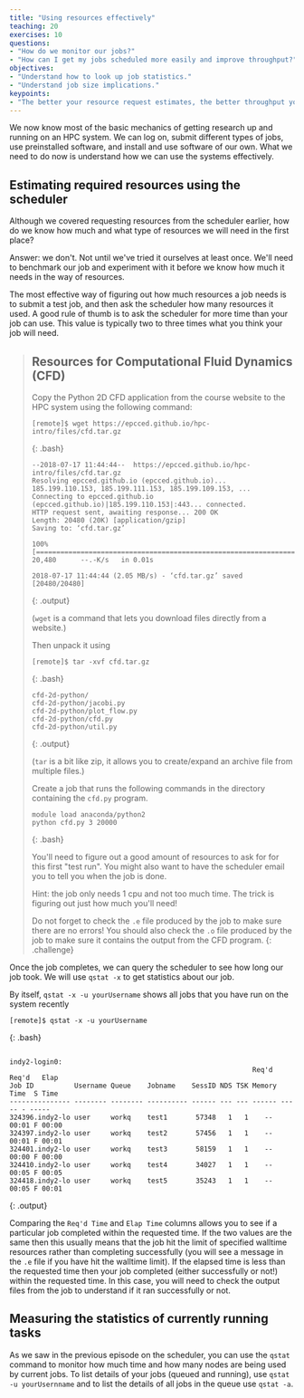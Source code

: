 ```yaml
---
title: "Using resources effectively"
teaching: 20
exercises: 10
questions:
- "How do we monitor our jobs?"
- "How can I get my jobs scheduled more easily and improve throughput?" 
objectives:
- "Understand how to look up job statistics."
- "Understand job size implications."
keypoints:
- "The better your resource request estimates, the better throughput you will see."
---
```


We now know most of the basic mechanics of getting research up and running on an HPC system.
We can log on, submit different types of jobs, use preinstalled software, 
and install and use software of our own.
What we need to do now is understand how we can use the systems effectively.

## Estimating required resources using the scheduler

Although we covered requesting resources from the scheduler earlier,
how do we know how much and what type of resources we will need in the first place?

Answer: we don't. 
Not until we've tried it ourselves at least once.
We'll need to benchmark our job and experiment with it before
we know how much it needs in the way of resources.

The most effective way of figuring out how much resources a job needs is to submit a test job,
and then ask the scheduler how many resources it used.
A good rule of thumb is to ask the scheduler for more time than your job can use.
This value is typically two to three times what you think your job will need.

> ## Resources for Computational Fluid Dynamics (CFD)
>
> Copy the Python 2D CFD application from the course website to the HPC system using the following command:
>
> ```
> [remote]$ wget https://epcced.github.io/hpc-intro/files/cfd.tar.gz
> ```
> {: .bash}
> ```
> --2018-07-17 11:44:44--  https://epcced.github.io/hpc-intro/files/cfd.tar.gz
> Resolving epcced.github.io (epcced.github.io)... 185.199.110.153, 185.199.111.153, 185.199.109.153, ...
> Connecting to epcced.github.io (epcced.github.io)|185.199.110.153|:443... connected.
> HTTP request sent, awaiting response... 200 OK
> Length: 20480 (20K) [application/gzip]
> Saving to: ‘cfd.tar.gz’
> 
> 100%[===========================================================================================================>] 20,480      --.-K/s   in 0.01s   
> 
> 2018-07-17 11:44:44 (2.05 MB/s) - ‘cfd.tar.gz’ saved [20480/20480]
> 
> ```
> {: .output}
>
> (`wget` is a command that lets you download files directly from a website.)
>
> Then unpack it using
>
> ```
> [remote]$ tar -xvf cfd.tar.gz
> ```
> {: .bash}
> ```
> cfd-2d-python/
> cfd-2d-python/jacobi.py
> cfd-2d-python/plot_flow.py
> cfd-2d-python/cfd.py
> cfd-2d-python/util.py
> ```
> {: .output}
> 
> (`tar` is a bit like zip, it allows you to create/expand an archive file from multiple files.)
>
> Create a job that runs the following commands in the directory containing the `cfd.py` program.
> 
> ```
> module load anaconda/python2
> python cfd.py 3 20000
> ```
> {: .bash}
> 
> You'll need to figure out a good amount of resources to ask for for this first "test run".
> You might also want to have the scheduler email you to tell you when the job is done.
>
> Hint: the job only needs 1 cpu and not too much time.
> The trick is figuring out just how much you'll need!
>
> Do not forget to check the `.e` file produced by the job to make sure there are no errors!
> You should also check the `.o` file produced by the job to make sure it contains the output
> from the CFD program.
{: .challenge}

Once the job completes, we can query the scheduler to see how long our job took.
We will use `qstat -x` to get statistics about our job.

By itself, `qstat -x -u yourUsername` shows all jobs that you have run on the system recently

```
[remote]$ qstat -x -u yourUsername
```
{: .bash}
```

indy2-login0: 
                                                            Req'd  Req'd   Elap
Job ID          Username Queue    Jobname    SessID NDS TSK Memory Time  S Time
--------------- -------- -------- ---------- ------ --- --- ------ ----- - -----
324396.indy2-lo user     workq    test1       57348   1   1    --  00:01 F 00:00
324397.indy2-lo user     workq    test2       57456   1   1    --  00:01 F 00:01
324401.indy2-lo user     workq    test3       58159   1   1    --  00:00 F 00:00
324410.indy2-lo user     workq    test4       34027   1   1    --  00:05 F 00:05
324418.indy2-lo user     workq    test5       35243   1   1    --  00:05 F 00:01
```
{: .output}

Comparing the `Req'd Time` and `Elap Time` columns allows you to see if a particular 
job completed within the requested time. If the two values are the same then this 
usually means that the job hit the limit of specified walltime resources rather than
completing successfully (you will see a message in the `.e` file if you have hit the 
walltime limit). If the elapsed time is less than the requested time then 
your job completed (either successfully or not!) within the requested time. In this case,
you will need to check the output files from the job to understand if it ran successfully
or not.

## Measuring the statistics of currently running tasks

As we saw in the previous episode on the scheduler, you can use the `qstat` command to 
monitor how much time and how many nodes are being used by current jobs. To list
details of your jobs (queued and running), use `qstat -u yourUsernname` and to list the
details of all jobs in the queue use `qstat -a`.


